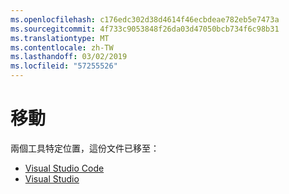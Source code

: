 ```yaml
---
ms.openlocfilehash: c176edc302d38d4614f46ecbdeae782eb5e7473a
ms.sourcegitcommit: 4f733c9053848f26da03d47050bcb734f6c98b31
ms.translationtype: MT
ms.contentlocale: zh-TW
ms.lasthandoff: 03/02/2019
ms.locfileid: "57255526"
---
```

# <a name="moved"></a>移動

兩個工具特定位置，這份文件已移至：

- [Visual Studio Code](https://aka.ms/vsls-docs/vscode)
- [Visual Studio](https://aka.ms/vsls-docs/vs)
